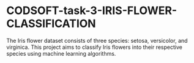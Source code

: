 # CODSOFT-task-3-IRIS-FLOWER-CLASSIFICATION
The Iris flower dataset consists of three species: setosa, versicolor,
and virginica.
This project aims to classify Iris flowers into their respective species using machine learning algorithms. 
